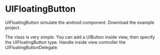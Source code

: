 # UIFloatingButton

UIFloatingButton simulate the android component. Download the example project.

The class is very simple. You can add a UIButton inside view, then specify the UIFloatingButton type. 
Handle inside view controller the UIFloatingButtonDelegate. 
